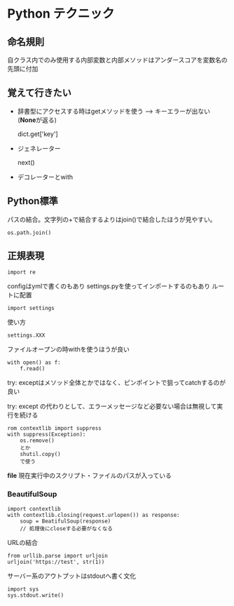 # Python テクニック

## 命名規則

  自クラス内でのみ使用する内部変数と内部メソッドはアンダースコアを変数名の先頭に付加

## 覚えて行きたい

- 辞書型にアクセスする時はgetメソッドを使う --> キーエラーが出ない(**None**が返る)

  dict.get['key']

- ジェネレーター

  next()

- デコレーターとwith

## Python標準

パスの結合。文字列の+で結合するよりはjoin()で結合したほうが見やすい。

	os.path.join()

## 正規表現

	import re


configはymlで書くのもあり
settings.pyを使ってインポートするのもあり
ルートに配置

	import settings

使い方

	settings.XXX

ファイルオープンの時withを使うほうが良い

	with open() as f:
		f.read()

try: exceptはメソッド全体とかではなく、ピンポイントで狙ってcatchするのが良い

try: except の代わりとして、エラーメッセージなど必要ない場合は無視して実行を続ける

	rom contextlib import suppress
	with suppress(Exception):
		os.remove()
		とか
		shutil.copy()
		で使う

__file__
現在実行中のスクリプト・ファイルのパスが入っている

### BeautifulSoup

	import contextlib
	with contextlib.closing(request.urlopen()) as response:
		soup = BeatifulSoup(response)
		// 処理後にcloseする必要がなくなる

URLの結合

	from urllib.parse import urljoin
	urljoin('https://test', str(1))


サーバー系のアウトプットはstdoutへ書く文化

	import sys
	sys.stdout.write()

